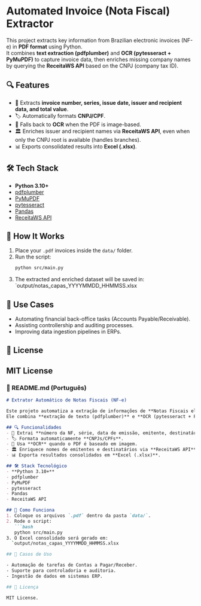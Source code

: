 # Automated Invoice (Nota Fiscal) Extractor

This project extracts key information from Brazilian electronic invoices (NF-e) in **PDF format** using Python.  
It combines **text extraction (pdfplumber)** and **OCR (pytesseract + PyMuPDF)** to capture invoice data, then enriches missing company names by querying the **ReceitaWS API** based on the CNPJ (company tax ID).

## 🔍 Features
- 📑 Extracts **invoice number, series, issue date, issuer and recipient data, and total value**.
- 🏷️ Automatically formats **CNPJ/CPF**.
- 🔎 Falls back to **OCR** when the PDF is image-based.
- 🏛️ Enriches issuer and recipient names via **ReceitaWS API**, even when only the CNPJ root is available (handles branches).
- 📊 Exports consolidated results into **Excel (.xlsx)**.

## 🛠️ Tech Stack
- **Python 3.10+**
- [pdfplumber](https://github.com/jsvine/pdfplumber)
- [PyMuPDF](https://pymupdf.readthedocs.io/en/latest/)
- [pytesseract](https://github.com/madmaze/pytesseract)
- [Pandas](https://pandas.pydata.org/)
- [ReceitaWS API](https://www.receitaws.com.br/)

## 🚀 How It Works
1. Place your `.pdf` invoices inside the `data/` folder.
2. Run the script:
   ```bash
   python src/main.py
3. The extracted and enriched dataset will be saved in:
   `output/notas_capas_YYYYMMDD_HHMMSS.xlsx

## 📌 Use Cases

- Automating financial back-office tasks (Accounts Payable/Receivable).
- Assisting controllership and auditing processes.
- Improving data ingestion pipelines in ERPs.

## 📜 License

MIT License
---

### 📄 README.md (Português)

```markdown
# Extrator Automático de Notas Fiscais (NF-e)

Este projeto automatiza a extração de informações de **Notas Fiscais eletrônicas em PDF** usando Python.  
Ele combina **extração de texto (pdfplumber)** e **OCR (pytesseract + PyMuPDF)** para capturar dados da NF, e enriquece informações faltantes consultando a **API da ReceitaWS** com base no CNPJ (inclusive raiz para filiais).

## 🔍 Funcionalidades
- 📑 Extrai **número da NF, série, data de emissão, emitente, destinatário e valor total**.
- 🏷️ Formata automaticamente **CNPJs/CPFs**.
- 🔎 Usa **OCR** quando o PDF é baseado em imagem.
- 🏛️ Enriquece nomes de emitentes e destinatários via **ReceitaWS API**, corrigindo divergências.
- 📊 Exporta resultados consolidados em **Excel (.xlsx)**.

## 🛠️ Stack Tecnológico
- **Python 3.10+**
- pdfplumber
- PyMuPDF
- pytesseract
- Pandas
- ReceitaWS API

## 🚀 Como Funciona
1. Coloque os arquivos `.pdf` dentro da pasta `data/`.
2. Rode o script:
   ```bash
   python src/main.py
3. O Excel consolidado será gerado em:
  `output/notas_capas_YYYYMMDD_HHMMSS.xlsx

## 📌 Casos de Uso

- Automação de tarefas de Contas a Pagar/Receber.
- Suporte para controladoria e auditoria.
- Ingestão de dados em sistemas ERP.

## 📜 Licença

MIT License.
